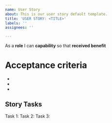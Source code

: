 ```yaml
---
name: User Story
about: This is our user story default template.
title: 'USER STORY: <TITLE>'
labels: ''
assignees: ''

---
```


As a **role** I can **capability** so that **received benefit**

# Acceptance criteria

*
*
*

## Story Tasks

Task 1:
Task 2:
Task 3:
